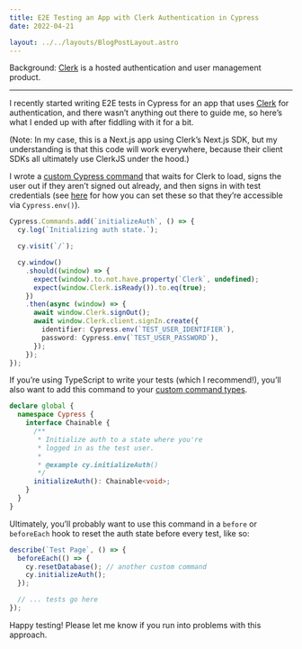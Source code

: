 ```yaml
---
title: E2E Testing an App with Clerk Authentication in Cypress
date: 2022-04-21

layout: ../../layouts/BlogPostLayout.astro
---
```


Background: [Clerk](https://clerk.dev/) is a hosted authentication and user management product.

---

I recently started writing E2E tests in Cypress for an app that uses [Clerk](https://clerk.dev/) for authentication, and there wasn’t anything out there to guide me, so here’s what I ended up with after fiddling with it for a bit.

(Note: In my case, this is a Next.js app using Clerk’s Next.js SDK, but my understanding is that this code will work everywhere, because their client SDKs all ultimately use ClerkJS under the hood.)

I wrote a [custom Cypress command](https://docs.cypress.io/api/cypress-api/custom-commands) that waits for Clerk to load, signs the user out if they aren’t signed out already, and then signs in with test credentials (see [here](https://docs.cypress.io/guides/guides/environment-variables) for how you can set these so that they’re accessible via `Cypress.env()`).

```ts
Cypress.Commands.add(`initializeAuth`, () => {
  cy.log(`Initializing auth state.`);

  cy.visit(`/`);

  cy.window()
    .should((window) => {
      expect(window).to.not.have.property(`Clerk`, undefined);
      expect(window.Clerk.isReady()).to.eq(true);
    })
    .then(async (window) => {
      await window.Clerk.signOut();
      await window.Clerk.client.signIn.create({
        identifier: Cypress.env(`TEST_USER_IDENTIFIER`),
        password: Cypress.env(`TEST_USER_PASSWORD`),
      });
    });
});
```

If you’re using TypeScript to write your tests (which I recommend!), you’ll also want to add this command to your [custom command types](https://docs.cypress.io/guides/tooling/typescript-support#Types-for-custom-commands).

```ts
declare global {
  namespace Cypress {
    interface Chainable {
      /**
       * Initialize auth to a state where you're
       * logged in as the test user.
       *
       * @example cy.initializeAuth()
       */
      initializeAuth(): Chainable<void>;
    }
  }
}
```

Ultimately, you’ll probably want to use this command in a `before` or `beforeEach` hook to reset the auth state before every test, like so:

```ts
describe(`Test Page`, () => {
  beforeEach(() => {
    cy.resetDatabase(); // another custom command
    cy.initializeAuth();
  });

  // ... tests go here
});
```

Happy testing! Please let me know if you run into problems with this approach.
